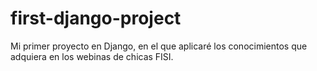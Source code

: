 # first-django-project
Mi primer proyecto en Django, en el que aplicaré los conocimientos que adquiera en los webinas de chicas FISI.
